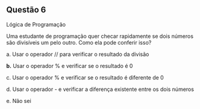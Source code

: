 

## Questão 6
Lógica de Programação

Uma estudante de programação quer checar rapidamente se dois números são divisíveis um pelo outro. Como ela pode conferir isso?

a. Usar o operador // para verificar o resultado da divisão

**b.** Usar o operador % e verificar se o resultado é 0

c. Usar o operador % e verificar se o resultado é diferente de 0

d. Usar o operador - e verificar a diferença existente entre os dois números

e. Não sei



